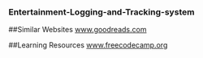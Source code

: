 ### Entertainment-Logging-and-Tracking-system

##Similar Websites
www.goodreads.com

##Learning Resources
www.freecodecamp.org
